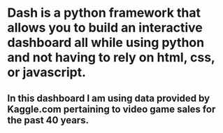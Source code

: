 # Dash is a python framework that allows you to build an interactive dashboard all while using python and not having to rely on html, css, or javascript.
## In this dashboard I am using data provided by Kaggle.com pertaining to video game sales for the past 40 years.

